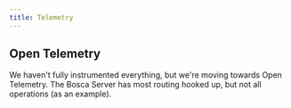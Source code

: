```yaml
---
title: Telemetry
---
```


## Open Telemetry

We haven't fully instrumented everything, but we're moving towards Open Telemetry.  The Bosca Server has most routing
hooked up, but not all operations (as an example).
